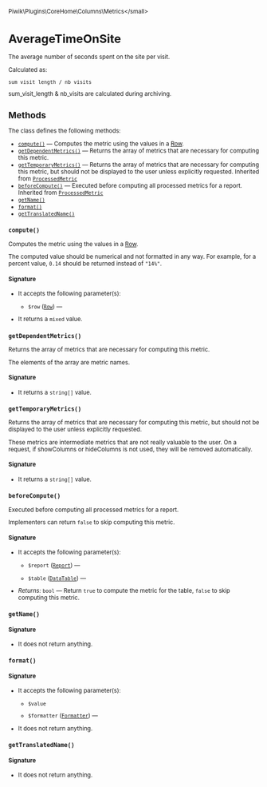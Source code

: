 <small>Piwik\Plugins\CoreHome\Columns\Metrics\</small>

AverageTimeOnSite
=================

The average number of seconds spent on the site per visit.

Calculated as:

    sum_visit_length / nb_visits

sum_visit_length & nb_visits are calculated during archiving.

Methods
-------

The class defines the following methods:

- [`compute()`](#compute) &mdash; Computes the metric using the values in a [Row](/api-reference/Piwik/DataTable/Row).
- [`getDependentMetrics()`](#getdependentmetrics) &mdash; Returns the array of metrics that are necessary for computing this metric.
- [`getTemporaryMetrics()`](#gettemporarymetrics) &mdash; Returns the array of metrics that are necessary for computing this metric, but should not be displayed to the user unless explicitly requested. Inherited from [`ProcessedMetric`](../../../../../Piwik/Plugin/ProcessedMetric.md)
- [`beforeCompute()`](#beforecompute) &mdash; Executed before computing all processed metrics for a report. Inherited from [`ProcessedMetric`](../../../../../Piwik/Plugin/ProcessedMetric.md)
- [`getName()`](#getname)
- [`format()`](#format)
- [`getTranslatedName()`](#gettranslatedname)

<a name="compute" id="compute"></a>
<a name="compute" id="compute"></a>
### `compute()`

Computes the metric using the values in a [Row](/api-reference/Piwik/DataTable/Row).

The computed value should be numerical and not formatted in any way. For example, for
a percent value, `0.14` should be returned instead of `"14%"`.

#### Signature

-  It accepts the following parameter(s):
    - `$row` ([`Row`](../../../../../Piwik/DataTable/Row.md)) &mdash;
      
- It returns a `mixed` value.

<a name="getdependentmetrics" id="getdependentmetrics"></a>
<a name="getDependentMetrics" id="getDependentMetrics"></a>
### `getDependentMetrics()`

Returns the array of metrics that are necessary for computing this metric.

The elements
of the array are metric names.

#### Signature

- It returns a `string[]` value.

<a name="gettemporarymetrics" id="gettemporarymetrics"></a>
<a name="getTemporaryMetrics" id="getTemporaryMetrics"></a>
### `getTemporaryMetrics()`

Returns the array of metrics that are necessary for computing this metric, but should not be displayed to the user unless explicitly requested.

These metrics are intermediate
metrics that are not really valuable to the user. On a request, if showColumns or hideColumns
is not used, they will be removed automatically.

#### Signature

- It returns a `string[]` value.

<a name="beforecompute" id="beforecompute"></a>
<a name="beforeCompute" id="beforeCompute"></a>
### `beforeCompute()`

Executed before computing all processed metrics for a report.

Implementers can return `false`
to skip computing this metric.

#### Signature

-  It accepts the following parameter(s):
    - `$report` ([`Report`](../../../../../Piwik/Plugin/Report.md)) &mdash;
      
    - `$table` ([`DataTable`](../../../../../Piwik/DataTable.md)) &mdash;
      

- *Returns:*  `bool` &mdash;
    Return `true` to compute the metric for the table, `false` to skip computing this metric.

<a name="getname" id="getname"></a>
<a name="getName" id="getName"></a>
### `getName()`

#### Signature

- It does not return anything.

<a name="format" id="format"></a>
<a name="format" id="format"></a>
### `format()`

#### Signature

-  It accepts the following parameter(s):
    - `$value`
      
    - `$formatter` ([`Formatter`](../../../../../Piwik/Metrics/Formatter.md)) &mdash;
      
- It does not return anything.

<a name="gettranslatedname" id="gettranslatedname"></a>
<a name="getTranslatedName" id="getTranslatedName"></a>
### `getTranslatedName()`

#### Signature

- It does not return anything.

